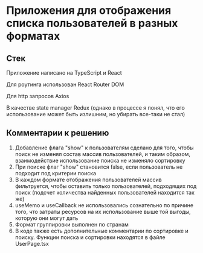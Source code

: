 # Приложения для отображения списка пользователей в разных форматах

## Стек
Приложение написано на TypeScript и React

Для роутинга использован React Router DOM

Для http запросов Axios

В качестве state manager Redux (однако в процессе я понял,
что его использование может быть излишним, но убирать
все-таки не стал)

## Комментарии к решению

1. Добавление флага "show" к пользователям сделано для того, 
чтобы поиск не изменял состав массив пользователей, и таким образом,
взаимодействие использование поиска не изменяло сортировку
2. При поиске флаг "show" становится false, если пользователь не
подходит под критерии поиска
3. В каждом формате отображения пользователей массив фильтруется,
чтобы оставить только пользователей, подходящих под 
поиск (подсчет количества найденных пользователей находится так же)
4. useMemo и useCallback не использовались сознательно по причине того,
что затраты ресурсов на их использование выше той выгоды, которую
они могут дать
5. Формат группировки выполнен по странам
6. В коде также есть дополнительные комментарии по сортировке и поиску.
Функции поиска и сортировки находятся в файле UserPage.tsx
